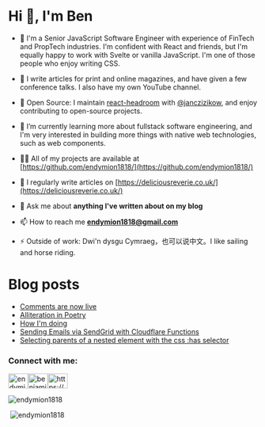 <h1>Hi 👋, I'm Ben</h1>

- 🔭 I'm a Senior JavaScript Software Engineer with experience of FinTech and PropTech industries. I'm confident with React and friends, but I'm equally happy to work with Svelte or vanilla JavaScript. I'm one of those people who enjoy writing CSS.

- 📝 I write articles for print and online magazines, and have given a few conference talks. I also have my own YouTube channel.

- 💌 Open Source: I maintain [react-headroom](https://github.com/KyleAMathews/react-headroom) with [@janczizikow](https://github.com/janczizikow), and enjoy contributing to open-source projects.

- 🌱 I’m currently learning more about fullstack software engineering, and I'm very interested in building more things with native web technologies, such as web components.

- 👨‍💻 All of my projects are available at [https://github.com/endymion1818/](https://github.com/endymion1818/)

- 📝 I regularly write articles on [https://deliciousreverie.co.uk/](https://deliciousreverie.co.uk/)

- 💬 Ask me about **anything I've written about on my blog**

- 📫 How to reach me **endymion1818@gmail.com**

- ⚡ Outside of work: Dwi'n dysgu Cymraeg，也可以说中文。I like sailing and horse riding.

# Blog posts

<!-- BLOG-POST-LIST:START -->

- [Comments are now live](https://deliciousreverie.co.uk/blog/comments-are-live/)
- [Alliteration in Poetry](https://deliciousreverie.co.uk/blog/alliteration-in-poetry/)
- [How I&#39;m doing](https://deliciousreverie.co.uk/blog/how-im-doing/)
- [Sending Emails via SendGrid with Cloudflare Functions](https://deliciousreverie.co.uk/blog/sending-emails-with-cloudflare-functions/)
- [Selecting parents of a nested element with the css :has selector](https://deliciousreverie.co.uk/blog/selecting-parents-of-nested-element-css-has-selector/)
<!-- BLOG-POST-LIST:END -->

<h3>Connect with me:</h3>
<p><img align="center" src="https://cdn.jsdelivr.net/npm/simple-icons@3.0.1/icons/dev-dot-to.svg" alt="endymion1818" height="30" width="40" /></a><a href="https://linkedin.com/in/benjaminread1980"><img align="center" src="https://cdn.jsdelivr.net/npm/simple-icons@3.0.1/icons/linkedin.svg" alt="benjaminread1980" height="30" width="40" /></a><a href="https://deliciousreverie.co.uk/rss.xml"><img align="center" src="https://cdn.jsdelivr.net/npm/simple-icons@3.0.1/icons/rss.svg" alt="https://deliciousreverie.co.uk/feed.xml" height="30" width="40" /></a></p>

<p><img src="https://github-readme-stats.vercel.app/api/top-langs/?username=endymion1818&layout=compact" alt="endymion1818" /></p>

<p>&nbsp;<img src="https://github-readme-stats.vercel.app/api?username=endymion1818&show_icons=true" alt="endymion1818" /></p>
